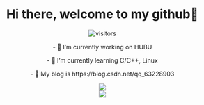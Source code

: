 <p>
  <h1 align="center"><b>Hi there, welcome to my github👋</b></h1>
</p>
<p align="center">
    <img align="center" alt="visitors" src="https://profile-counter.glitch.me/Scholar618/count.svg" />
</p>

<p align="center">
- 🔭 I’m currently working on HUBU 
</p>
<p align="center">
- 🌱 I’m currently learning C/C++, Linux
</p>
<p align="center">
- 💬 My blog is https://blog.csdn.net/qq_63228903
</p>
<div align="center"> <img src="https://github-readme-stats.vercel.app/api/top-langs/?username=Scholar618"> </div>
<div align="center"> <img src="https://github-readme-stats.vercel.app/api?username=Scholar618"> </div>
<!--
**Scholar618/Scholar618** is a ✨ _special_ ✨ repository because its `README.md` (this file) appears on your GitHub profile.
<div align="center"> <img src="https://github-readme-stats.vercel.app/api?username=Scholar618"> </div>
<div align="center"> <img src="https://github-readme-stats.vercel.app/api/top-langs/?username=Scholar618"> </div>
Here are some ideas to get you started:
### Hi there, welcome to my github👋
![Scholar618's GitHub stats](https://github-readme-stats.vercel.app/api?username=Schoalr618)
- 🔭 I’m currently working on HUBU 
- 🌱 I’m currently learning C/C++, Linux
- 👯 I’m looking to collaborate on ...
- 🤔 I’m looking for help with ...
- 💬 Ask me about ...
- 📫 How to reach me: ...
- 😄 Pronouns: ...
- ⚡ Fun fact: ...
-->

